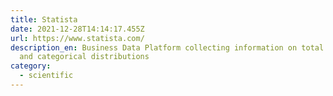 ```yaml
---
title: Statista
date: 2021-12-28T14:14:17.455Z
url: https://www.statista.com/
description_en: Business Data Platform collecting information on total amounts
  and categorical distributions
category:
  - scientific
---
```

